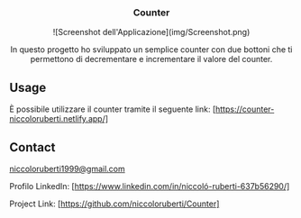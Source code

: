 <h3 align="center">Counter</h3>
<div align="center">
  ![Screenshot dell'Applicazione](img/Screenshot.png)
</div>

  <p align="center">
    In questo progetto ho sviluppato un semplice counter con due bottoni che ti permettono di decrementare e incrementare il valore del counter.
  </p>

<!-- USAGE EXAMPLES -->
## Usage

È possibile utilizzare il counter tramite il seguente link: [https://counter-niccoloruberti.netlify.app/]

<!-- CONTACT -->
## Contact

niccoloruberti1999@gmail.com

Profilo LinkedIn: [https://www.linkedin.com/in/niccoló-ruberti-637b56290/]

Project Link: [https://github.com/niccoloruberti/Counter]